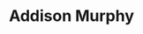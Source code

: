 ---
layout: employee
skillsid: 5
title: 'Addison Murphy'
permalink: /employees/:title 
location: 'El Paso'
position: 'Environmental Biologist'
availability: 81
internal: false
categories: 
- employees
phoneNumber: 555-555-5555
email: email@gmail.com
manage: false
---